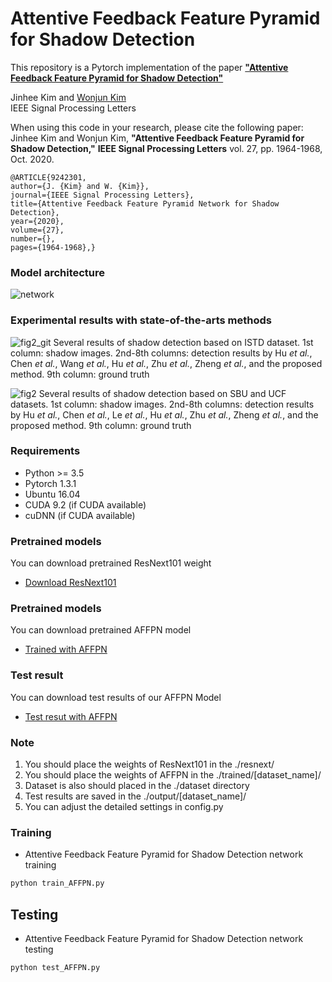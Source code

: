 # Attentive Feedback Feature Pyramid for Shadow Detection 

This repository is a Pytorch implementation of the paper [**"Attentive Feedback Feature Pyramid for Shadow Detection"**](https://ieeexplore.ieee.org/document/9242301)

Jinhee Kim and [Wonjun Kim](https://sites.google.com/view/dcvl)  
IEEE Signal Processing Letters

When using this code in your research, please cite the following paper: 
Jinhee Kim and Wonjun Kim, **"Attentive Feedback Feature Pyramid for Shadow Detection,"** **IEEE Signal Processing Letters** vol. 27, pp. 1964-1968, Oct. 2020.

```  
@ARTICLE{9242301,
author={J. {Kim} and W. {Kim}},
journal={IEEE Signal Processing Letters}, 
title={Attentive Feedback Feature Pyramid Network for Shadow Detection}, 
year={2020},
volume={27},
number={},
pages={1964-1968},}
```  
### Model architecture
![network](https://user-images.githubusercontent.com/60129726/97146672-944f3f00-17ab-11eb-9421-413bb2840c00.png)

### Experimental results with state-of-the-arts methods

![fig2_git](https://user-images.githubusercontent.com/60129726/80967835-f90b8b80-8e51-11ea-9b60-11e72f50a6cd.png)
Several results of shadow detection based on ISTD dataset. 1st column: shadow images. 2nd-8th columns: detection results by Hu *et al.*, Chen *et al.*, Wang *et al.*, Hu *et al.*, Zhu *et al.*, Zheng *et al.*, and the proposed method. 9th column: ground truth

![fig2](https://user-images.githubusercontent.com/60129726/80562585-1213d700-8a23-11ea-86e5-a75519bc322e.png)
Several results of shadow detection based on SBU and UCF datasets. 1st column: shadow images. 2nd-8th columns: detection results by Hu *et al.*, Chen *et al.*, Le *et al.*, Hu *et al.*, Zhu *et al.*, Zheng *et al.*, and the proposed method. 9th column: ground truth

### Requirements

* Python >= 3.5
* Pytorch 1.3.1
* Ubuntu 16.04
* CUDA 9.2 (if CUDA available)
* cuDNN (if CUDA available)

### Pretrained models
You can download pretrained ResNext101 weight
* [Download ResNext101](https://drive.google.com/drive/folders/1bTx9eB5_tcMYHSVAFyTpTHUDS_PHEIvg?usp=sharing)

### Pretrained models
You can download pretrained AFFPN model
* [Trained with AFFPN](https://drive.google.com/drive/folders/1cm4CmxCBoqVJlom5WCuL-mvLyf4-Jd_m?usp=sharing)

### Test result
You can download test results of our AFFPN Model
* [Test resut with AFFPN](https://drive.google.com/drive/folders/1yRrbVLmDZPY6VBG7IfSoXgbiQqrEwNVI?usp=sharing)

### Note 
1. You should place the weights of ResNext101 in the ./resnext/
2. You should place the weights of AFFPN in the ./trained/[dataset_name]/  
3. Dataset is also should placed in the ./dataset directory  
4. Test results are saved in the ./output/[dataset_name]/
5. You can adjust the detailed settings in config.py

### Training
* Attentive Feedback Feature Pyramid for Shadow Detection network training
```bash
python train_AFFPN.py
```
## Testing 
* Attentive Feedback Feature Pyramid for Shadow Detection  network testing
```bash
python test_AFFPN.py
```
